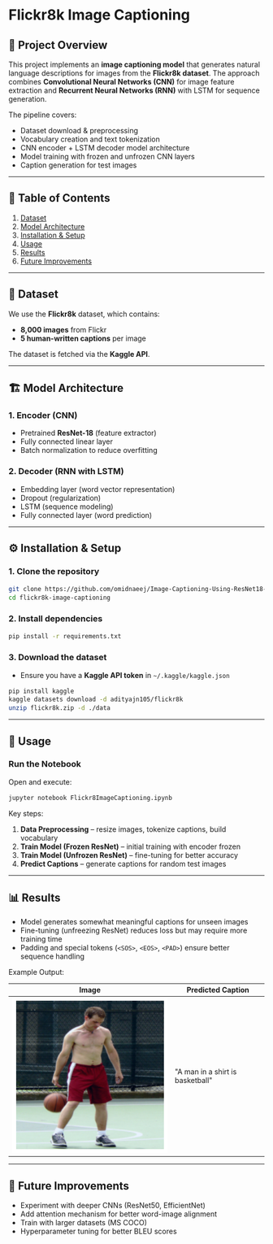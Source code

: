# Flickr8k Image Captioning

## 📌 Project Overview

This project implements an **image captioning model** that generates natural language descriptions for images from the **Flickr8k dataset**.
The approach combines **Convolutional Neural Networks (CNN)** for image feature extraction and **Recurrent Neural Networks (RNN)** with LSTM for sequence generation.

The pipeline covers:

* Dataset download & preprocessing
* Vocabulary creation and text tokenization
* CNN encoder + LSTM decoder model architecture
* Model training with frozen and unfrozen CNN layers
* Caption generation for test images

---

## 📑 Table of Contents

1. [Dataset](#-dataset)
2. [Model Architecture](#-model-architecture)
3. [Installation & Setup](#-installation--setup)
4. [Usage](#-usage)
5. [Results](#-results)
6. [Future Improvements](#-future-improvements)
<!-- 7. [License](#-license) -->

---

## 📂 Dataset

We use the **Flickr8k** dataset, which contains:

* **8,000 images** from Flickr
* **5 human-written captions** per image

The dataset is fetched via the **Kaggle API**.

---

## 🏗 Model Architecture

### **1. Encoder (CNN)**

* Pretrained **ResNet-18** (feature extractor)
* Fully connected linear layer
* Batch normalization to reduce overfitting

### **2. Decoder (RNN with LSTM)**

* Embedding layer (word vector representation)
* Dropout (regularization)
* LSTM (sequence modeling)
* Fully connected layer (word prediction)

---

## ⚙ Installation & Setup

### **1. Clone the repository**

```bash
git clone https://github.com/omidnaeej/Image-Captioning-Using-ResNet18-LSTM-Flickr8k.git
cd flickr8k-image-captioning
```

### **2. Install dependencies**

```bash
pip install -r requirements.txt
```

### **3. Download the dataset**

* Ensure you have a **Kaggle API token** in `~/.kaggle/kaggle.json`

```bash
pip install kaggle
kaggle datasets download -d adityajn105/flickr8k
unzip flickr8k.zip -d ./data
```

---

## 🚀 Usage

### **Run the Notebook**

Open and execute:

```bash
jupyter notebook Flickr8ImageCaptioning.ipynb
```

Key steps:

1. **Data Preprocessing** – resize images, tokenize captions, build vocabulary
2. **Train Model (Frozen ResNet)** – initial training with encoder frozen
3. **Train Model (Unfrozen ResNet)** – fine-tuning for better accuracy
4. **Predict Captions** – generate captions for random test images

---

## 📊 Results

* Model generates somewhat meaningful captions for unseen images
* Fine-tuning (unfreezing ResNet) reduces loss but may require more training time
* Padding and special tokens (`<SOS>`, `<EOS>`, `<PAD>`) ensure better sequence handling

Example Output:

| Image                       | Predicted Caption                       |
| --------------------------- | --------------------------------------- |
| ![Sample](image.png) | "A man in a shirt is basketball" |

---

## 🔮 Future Improvements

* Experiment with deeper CNNs (ResNet50, EfficientNet)
* Add attention mechanism for better word-image alignment
* Train with larger datasets (MS COCO)
* Hyperparameter tuning for better BLEU scores
